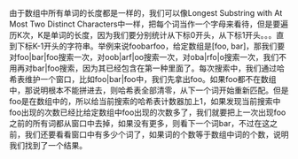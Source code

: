 由于数组中所有单词的长度都是一样的，我们可以像Longest Substring with At Most Two Distinct Characters中一样，把每个词当作一个字母来看待，但是要遍历K次，K是单词的长度，因为我们要分别统计从下标0开头，从下标1开头。。。直到下标K-1开头的字符串。举例来说foobarfoo，给定数组是[foo, bar]，那我们要对foo|bar|foo搜索一次，对oob|arf|oo搜索一次，对oba|rfo|o搜索一次，我们不用再对bar|foo搜索，因为其已经包含在第一种里面了。每次搜索中，我们通过哈希表维护一个窗口，比如foo|bar|foo中，我们先拿出foo。如果foo都不在数组中，那说明根本不能拼进去，则哈希表全部清零，从下一个词开始重新匹配。但是foo是在数组中的，所以给当前搜索的哈希表计数器加上1，如果发现当前搜索中foo出现的次数已经比给定数组中foo出现的次数多了，我们就要把上一次出现foo之前的所有词都从窗口中去掉，如果没有更多，则看下一个词bar，不过在这之前，我们还要看看窗口中有多少个词了，如果词的个数等于数组中词的个数，说明我们找到了一个结果。